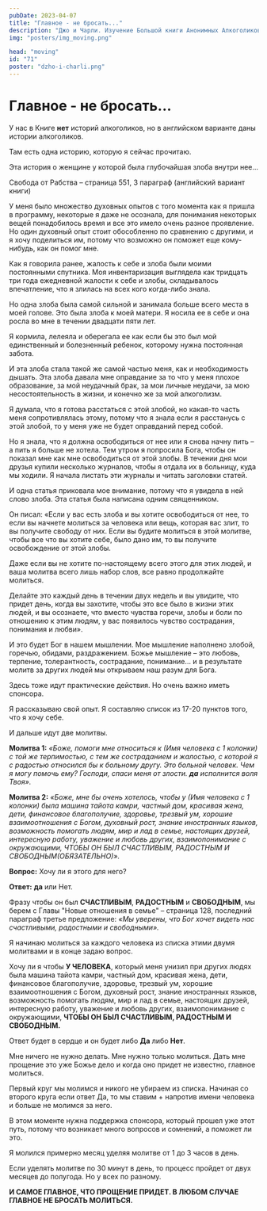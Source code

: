 ```yaml
---
pubDate: 2023-04-07
title: "Главное - не бросать..."
description: "Джо и Чарли. Изучение Большой книги Анонимных Алкоголиков.  (070)"
img: "posters/img_moving.png"

head: "moving"
id: "71"
poster: "dzho-i-charli.png"
---
```


# Главное - не бросать...

У нас в Книге **нет** историй алкоголиков, но в английском варианте даны истории алкоголиков.

Там есть одна историю, которую я сейчас прочитаю.

Эта история о женщине у которой была глубочайшая злоба внутри нее…

Свобода от Рабства – страница 551, 3 параграф (английский вариант книги)

У меня было множество духовных опытов с того момента как я пришла в программу, некоторые я даже не осознала, для понимания некоторых вещей понадобилось время и все это имело очень разное проявление. Но один духовный опыт стоит обособленно по сравнению с другими, и я хочу поделиться им, потому что возможно он поможет еще кому-нибудь, как он помог мне.

Как я говорила ранее, жалость к себе и злоба были моими постоянными спутника. Моя инвентаризация выглядела как тридцать три года ежедневной жалости к себе и злобы, складывалось впечатление, что я злилась на всех кого когда-либо знала.

Но одна злоба была самой сильной и занимала больше всего места в моей голове. Это была злоба к моей матери. Я носила ее в себе и она росла во мне в течении двадцати пяти лет.

Я кормила, лелеяла и оберегала ее как если бы это был мой единственный и болезненный ребенок, которому нужна постоянная забота.

И эта злоба стала такой же самой частью меня, как и необходимость дышать. Эта злоба давала мне оправдание за то что у меня плохое образование, за мой неудачный брак, за мои личные неудачи, за мою несостоятельность в жизни, и конечно же за мой алкоголизм.

Я думала, что я готова расстаться с этой злобой, но какая-то часть меня сопротивлялась этому, потому что я знала если я расстанусь с этой злобой, то у меня уже не будет оправданий перед собой.

Но я знала, что я должна освободиться от нее или я снова начну пить – а пить я больше не хотела. Тем утром я попросила Бога, чтобы он показал мне как мне освободиться от этой злобы. В течении дня мои друзья купили несколько журналов, чтобы я отдала их в больницу, куда мы ходили. Я начала листать эти журналы и читать заголовки статей.

И одна статья приковала мое внимание, потому что я увидела в ней слово злоба. Эта статья была написана одним священником.

Он писал: «Если у вас есть злоба и вы хотите освободиться от нее, то если вы начнете молиться за человека или вещь, которая вас злит, то вы получите свободу от них. Если вы будите молиться в этой молитве, чтобы все что вы хотите себе, было дано им, то вы получите освобождение от этой злобы.

Даже если вы не хотите по-настоящему всего этого для этих людей, и ваша молитва всего лишь набор слов, все равно продолжайте молиться.

Делайте это каждый день в течении двух недель и вы увидите, что придет день, когда вы захотите, чтобы это все было в жизни этих людей, и вы осознаете, что вместо чувства горечи, злобы и боли по отношению к этим людям, у вас появилось чувство сострадания, понимания и любви».

И это будет Бог в нашем мышлении. Мое мышление наполнено злобой, горечью, обидами, раздражением. Божье мышление – это любовь, терпение, толерантность, сострадание, понимание… и в результате молитв за других людей мы открываем наш разум для Бога.

Здесь тоже идут практические действия. Но очень важно иметь спонсора.

Я рассказываю свой опыт.
Я составляю список из 17-20 пунктов того, что я хочу себе.

И дальше идут две молитвы.

**Молитва 1:** _«Боже, помоги мне относиться к (Имя человека с 1 колонки) с той же терпимостью, с тем же состраданием и жалостью, с которой я с радостью относился бы к больному другу. Это больной человек. Чем я могу помочь ему? Господи, спаси меня от злости. **да** исполнится воля Твоя»._

**Молитва 2:** _«Боже, мне бы очень хотелось, чтобы у (Имя человека с 1 колонки) была машина тайота камри, частный дом, красивая жена, дети, финансовое благополучие, здоровье, трезвый ум, хорошие взаимоотношения с Богом, духовный рост, знание иностранных языков, возможность помогать людям, мир и лад в семье, настоящих друзей, интересную работу, уважение и любовь других, взаимопонимание с окружающими, ЧТОБЫ ОН БЫЛ СЧАСТЛИВЫМ, РАДОСТНЫМ И СВОБОДНЫМ(ОБЯЗАТЕЛЬНО)»._

**Вопрос:** Хочу ли я этого для него?

**Ответ:** **да** или Нет.

Фразу чтобы он был **СЧАСТЛИВЫМ**, **РАДОСТНЫМ** и **СВОБОДНЫМ**, мы берем с Главы "Новые отношения в семье" – страница 128, последний параграф третье предложение: _«Мы уверены, что Бог хочет видеть нас счастливыми, радостными и свободными»._

Я начинаю молиться за каждого человека из списка этими двумя молитвами и в конце задаю вопрос.

Хочу ли я чтобы **У ЧЕЛОВЕКА**, который меня унизил при других людях была машина тайота камри, частный дом, красивая жена, дети, финансовое благополучие, здоровье, трезвый ум, хорошие взаимоотношения с Богом, духовный рост, знание иностранных языков, возможность помогать людям, мир и лад в семье, настоящих друзей, интересную работу, уважение и любовь других, взаимопонимание с окружающими, **ЧТОБЫ ОН БЫЛ СЧАСТЛИВЫМ, РАДОСТНЫМ И СВОБОДНЫМ.**

Ответ будет в сердце и он будет либо **Да** либо **Нет**.

Мне ничего не нужно делать. Мне нужно только молиться. Дать мне прощение это уже Божье дело и когда оно придет не известно, главное молиться.

Первый круг мы молимся и никого не убираем из списка. Начиная со второго круга если ответ Да, то мы ставим + напротив имени человека и больше не молимся за него.

В этом моменте нужна поддержка спонсора, который прошел уже этот путь, потому что возникает много вопросов и сомнений, а поможет ли это.

Я молился примерно месяц уделяя молитве от 1 до 3 часов в день.

Если уделять молитве по 30 минут в день, то процесс пройдет от двух месяцев до полугода. Но у всех по разному.

**И САМОЕ ГЛАВНОЕ, ЧТО ПРОЩЕНИЕ ПРИДЕТ. В ЛЮБОМ СЛУЧАЕ ГЛАВНОЕ НЕ БРОСАТЬ МОЛИТЬСЯ.**

